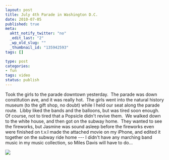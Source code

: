 ```yaml
--- 
layout: post
title: July 4th Parade in Washington D.C.
date: 2010-07-05
published: true
meta: 
  aktt_notify_twitter: "no"
  _edit_last: "2"
  _wp_old_slug: ""
  _thumbnail_id: "135942593"
tags: []

type: post
categories: 
- fun
tags: video
status: publish
---
```

Took the girls to the parade downtown yesterday.  The parade was down constitution ave, and it was really hot.  The girls went into the natural history museum (to the gift shop, no doubt) while I held our seat along the parade route.  Libby liked the bands and the balloons, but was tired soon enough.  Of course, not to tired that a Popsicle didn't revive them.  We walked down to the white house, and then got on the subway home.  They wanted to see the fireworks, but Jasmine was sound asleep before the fireworks even were finished on t.v.I made the attached movie on my iPhone, and edited it together on the subway ride home --- I didn't have any marching band music in my music collection, so Miles Davis will have to do...

[![](http://andyeick.com/blog/wp-content/uploads/2010/07/American-flag-and-sungalsses-300x224.jpg)](http://andyeick.com/blog/2010/07/05/july-4th-parade-in-washington-d-c/american-flag-and-sungalsses/)
